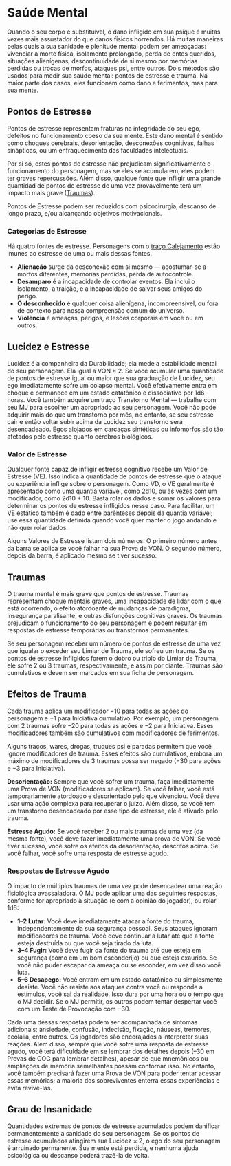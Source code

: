 # Saúde Mental

Quando o seu corpo é substituível, o dano infligido em sua psique é muitas vezes mais assustador do que danos físicos horrendos. Há muitas maneiras pelas quais a sua sanidade e plenitude mental podem ser ameaçadas: vivenciar a morte física, isolamento prolongado, perda de entes queridos, situações alienígenas, descontinuidade de si mesmo por memórias perdidas ou trocas de morfos, ataques psi, entre outros. Dois métodos são usados para medir sua saúde mental: pontos de estresse e trauma. Na maior parte dos casos, eles funcionam como dano e ferimentos, mas para sua mente.

## Pontos de Estresse

Pontos de estresse representam fraturas na integridade do seu ego, defeitos no funcionamento coeso da sua mente. Este dano mental é sentido como choques cerebrais, desorientação, desconexões cognitivas, falhas sinápticas, ou um enfraquecimento das faculdades intelectuais.

Por si só, estes pontos de estresse não prejudicam significativamente o funcionamento do personagem, mas se eles se acumularem, eles podem ter graves repercussões. Além disso, qualque fonte que infligir uma grande quantidad de pontos de estresse de uma vez provavelmente terá um impacto mais grave ([Traumas](../12/18-mental-health.md#trauma)).

Pontos de Estresse podem ser reduzidos com psicocirurgia, descanso de longo prazo, e/ou alcançando objetivos motivacionais.

### Categorias de Estresse

Há quatro fontes de estresse. Personagens com o [traço Calejamento](../04/28-traits.md#hardening) estão imunes ao estresse de uma ou mais dessas fontes.

- **Alienação** surge da desconexão com si mesmo — acostumar-se a morfos diferentes, memórias perdidas, perda de autocontrole.
- **Desamparo** é a incapacidade de controlar eventos. Ela inclui o isolamento, a traição, e a incapacidade de salvar seus amigos do perigo.
- **O desconhecido** é qualquer coisa alienígena, incompreensível, ou fora de contexto para nossa compreensão comum do universo.
- **Violência** é ameaças, perigos, e lesões corporais em você ou em outros.

## Lucidez e Estresse

Lucidez é a companheira da Durabilidade; ela mede a estabilidade mental do seu personagem. Ela igual a VON × 2. Se você acumular uma quantidade de pontos de estresse igual ou maior que sua graduação de Lucidez, seu ego imediatamente sofre um colapso mental. Você efetivamente entra em choque e permanece em um estado catatônico e dissociativo por 1d6 horas. Você também adquire um traço Transtorno Mental — trabalhe com seu MJ para escolher um apropriado ao seu personagem. Você não pode adquirir mais do que um transtorno por mês, no entanto, se seu estresse cair e então voltar subir acima da Lucidez seu transtorno será desencadeado. Egos alojados em carcaças sintéticas ou infomorfos são tão afetados pelo estresse quanto cérebros biológicos.

### Valor de Estresse

Qualquer fonte capaz de infligir estresse cognitivo recebe um Valor de Estresse (VE). Isso indica a quantidade de pontos de estresse que o ataque ou experiência inflige sobre o personagem. Como VD, o VE geralmente é apresentado como uma quantia variável, como 2d10, ou às vezes com um modificador, como 2d10 + 10. Basta rolar os dados e somar os valores para determinar os pontos de estresse infligidos nesse caso. Para facilitar, um VE estático também é dado entre parênteses depois da quantia variável; use essa quantidade definida quando você quer manter o jogo andando e não quer rolar dados.

Alguns Valores de Estresse listam dois números. O primeiro número antes da barra se aplica se você falhar na sua Prova de VON. O segundo número, depois da barra, é aplicado mesmo se tiver sucesso.

## Traumas

O trauma mental é mais grave que pontos de estresse. Traumas representam choque mentais graves, uma incapacidade de lidar com o que está ocorrendo, o efeito atordoante de mudanças de paradigma, insegurança paralisante, e outras disfunções cognitivas graves. Os traumas prejudicam o funcionamento do seu personagem e podem resultar em respostas de estresse temporárias ou transtornos permanentes.

Se seu personagem receber um número de pontos de estresse de uma vez que igualar o exceder seu Limiar de Trauma, ele sofreu um trauma. Se os pontos de estresse infligidos forem o dobro ou triplo do Limiar de Trauma, ele sofre 2 ou 3 traumas, respectivamente, e assim por diante. Traumas são cumulativos e devem ser marcados em sua ficha de personagem.

## Efeitos de Trauma

Cada trauma aplica um modificador −10 para todas as ações do personagem e −1 para Iniciativa cumulativo. Por exemplo, um personagem com 2 traumas sofre −20 para todas as ações e −2 para Iniciativa. Esses modificadores também são cumulativos com modificadores de ferimentos.

Alguns traços, wares, drogas, truques psi e paradas permitem que você ignore modificadores de trauma. Esses efeitos são cumulativos, embora um máximo de modificadores de 3 traumas possa ser negado (−30 para ações e −3 para Iniciativa).

**Desorientação:** Sempre que você sofrer um trauma, faça imediatamente uma Prova de VON (modificadores se aplicam). Se você falhar, você está temporariamente atordoado e desorientado pelo que vivenciou. Você deve usar uma ação complexa para recuperar o juízo. Além disso, se você tem um transtorno desencadeado por esse tipo de estresse, ele é ativado pelo trauma.

**Estresse Agudo:** Se você receber 2 ou mais traumas de uma vez (da mesma fonte), você deve fazer imediatamente uma prova de VON. Se você tiver sucesso, você sofre os efeitos da desorientação, descritos acima. Se você falhar, você sofre uma resposta de estresse agudo.

### Respostas de Estresse Agudo

O impacto de múltiplos traumas de uma vez pode desencadear uma reação fisiológica avassaladora. O MJ pode aplicar uma das seguintes respostas, conforme for apropriado à situação (e com a opinião do jogador), ou rolar 1d6:

- **1–2 Lutar:** Você deve imediatamente atacar a fonte do trauma, independentemente da sua segurança pessoal. Seus ataques ignoram modificadores de trauma. Você deve continuar a lutar até que a fonte esteja destruída ou que você seja tirado da luta.
- **3–4 Fugir:** Você deve fugir da fonte do trauma até que esteja em segurança (como em um bom esconderijo) ou que esteja exaurido. Se você não puder escapar da ameaça ou se esconder, em vez disso você luta.
- **5–6 Desapego:** Você entram em um estado catatônico ou simplesmente desiste. Você não resiste aos ataques contra você ou responde a estímulos, você sai da realidade. Isso dura por uma hora ou o tempo que o MJ decidir. Se o MJ permitir, os outros podem tentar despertar você com um Teste de Provocação com −30.

Cada uma dessas respostas podem ser acompanhada de sintomas adicionais: ansiedade, confusão, indecisão, fixação, náuseas, tremores, ecolalia, entre outros. Os jogadores são encorajados a interpretar suas reações. Além disso, sempre que você sofre uma resposta de estresse agudo, você terá dificuldade em se lembrar dos detalhes depois (–30 em Provas de COG para lembrar detalhes), apesar de que mnemônicos ou ampliações de memória semelhantes possam contornar isso. No entanto, você também precisará fazer uma Prova de VON para poder tentar acessar essas memórias; a maioria dos sobreviventes enterra essas experiências e evita revivê-las.

## Grau de Insanidade

Quantidades extremas de pontos de estresse acumulados podem danificar permanentemente a sanidade do seu personagem. Se os pontos de estresse acumulados atingirem sua Lucidez × 2, o ego do seu personagem é arruinado permanente. Sua mente está perdida, e nenhuma ajuda psicológica ou descanso poderá trazê-la de volta.
